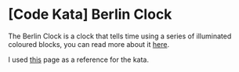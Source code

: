 # [Code Kata] Berlin Clock

The Berlin Clock is a clock that tells time using a series of illuminated coloured blocks, you can read more about it [here](https://en.wikipedia.org/wiki/Mengenlehreuhr).

I used [this](https://www.agilekatas.co.uk/katas/BerlinClock-Kata) page as a reference for the kata.